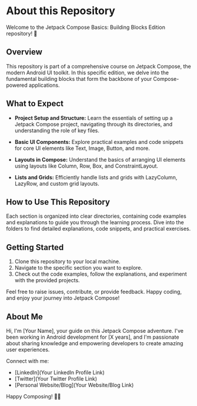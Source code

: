 # About this Repository

Welcome to the Jetpack Compose Basics: Building Blocks Edition repository! 🚀

## Overview

This repository is part of a comprehensive course on Jetpack Compose, the modern Android UI toolkit. In this specific edition, we delve into the fundamental building blocks that form the backbone of your Compose-powered applications.

## What to Expect

- **Project Setup and Structure:** Learn the essentials of setting up a Jetpack Compose project, navigating through its directories, and understanding the role of key files.

- **Basic UI Components:** Explore practical examples and code snippets for core UI elements like Text, Image, Button, and more.

- **Layouts in Compose:** Understand the basics of arranging UI elements using layouts like Column, Row, Box, and ConstraintLayout.

- **Lists and Grids:** Efficiently handle lists and grids with LazyColumn, LazyRow, and custom grid layouts.

## How to Use This Repository

Each section is organized into clear directories, containing code examples and explanations to guide you through the learning process. Dive into the folders to find detailed explanations, code snippets, and practical exercises.

## Getting Started

1. Clone this repository to your local machine.
2. Navigate to the specific section you want to explore.
3. Check out the code examples, follow the explanations, and experiment with the provided projects.

Feel free to raise issues, contribute, or provide feedback. Happy coding, and enjoy your journey into Jetpack Compose!

## About Me

Hi, I'm [Your Name], your guide on this Jetpack Compose adventure. I've been working in Android development for [X years], and I'm passionate about sharing knowledge and empowering developers to create amazing user experiences.

Connect with me:
- [LinkedIn](Your LinkedIn Profile Link)
- [Twitter](Your Twitter Profile Link)
- [Personal Website/Blog](Your Website/Blog Link)

Happy Composing! 🎨✨
